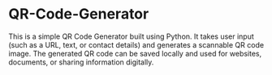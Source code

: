 # QR-Code-Generator
This is a simple QR Code Generator built using Python. It takes user input (such as a URL, text, or contact details) and generates a scannable QR code image. The generated QR code can be saved locally and used for websites, documents, or sharing information digitally.
